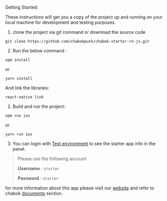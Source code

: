 Getting Started:

These instructions will get you a copy of the project up and running on your local machine for development and testing purposes.

1. clone the project via git command or download the source code

`git clone https://github.com/chabokpush/chabok-starter-rn-js.git`

2. Run the below command :
```
npm install
```
or 
```
yarn install
```
And link the libraries:
```
react-native link
```

2. Build and run the project:
```
npm run ios
```
or 
```
yarn run ios
```

3. You can login with [Test environment](https://sandbox.push.adpdigital.com/login) to see the starter app info in the panel.

> Please use the following account
>
> **Username** : `starter` 
>
> **Password** : `starter`

for more information about this app please visit our [website](http://chabokpush.com) and refer to chabok [documents](http://doc.chabokpush.com) section.
